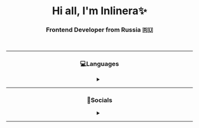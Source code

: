 <div id="header "align="center">
<h1>Hi all, I'm Inlinera✨</h1>
<h3>Frontend Developer from Russia 🇷🇺</h3>
</div><br>
<div id="languages" align="center">
<hr>
  <h3>💻Languages</h3>
  <details>
    <summary></summary>
<img src="https://cdn.jsdelivr.net/gh/devicons/devicon@latest/icons/html5/html5-original-wordmark.svg" height="50"/>&nbsp;
<img src="https://cdn.jsdelivr.net/gh/devicons/devicon@latest/icons/css3/css3-original-wordmark.svg" height="50"/>&nbsp;
<img src="https://cdn.jsdelivr.net/gh/devicons/devicon@latest/icons/sass/sass-original.svg" height="50"/>&nbsp;
<img src="https://cdn.jsdelivr.net/gh/devicons/devicon@latest/icons/javascript/javascript-original.svg" height="50"/>&nbsp;</details><hr>
</div>
<div id="socials" align="center">
<h3>🌼Socials</h3>
  <details>
  <summary></summary>
<p>soon</p>
  </details>
<hr>
</div>
